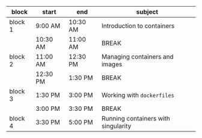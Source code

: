 | block   	| start    	| end      	| subject                                     	|
|---------	|----------	|----------	|---------------------------------------------	|
| block 1 	| 9:00 AM  	| 10:30 AM 	| Introduction to containers                   	|
|         	| 10:30 AM 	| 11:00 AM 	| BREAK                                       	|
| block 2 	| 11:00 AM 	| 12:30 PM 	| Managing containers and images              	|
|         	| 12:30 PM 	| 1:30 PM  	| BREAK                                       	|
| block 3 	| 1:30 PM  	| 3:00 PM  	| Working with `dockerfiles`                  	|
|         	| 3:00 PM  	| 3:30 PM  	| BREAK                                       	|
| block 4 	| 3:30 PM  	| 5:00 PM  	| Running containers with singularity         	|
